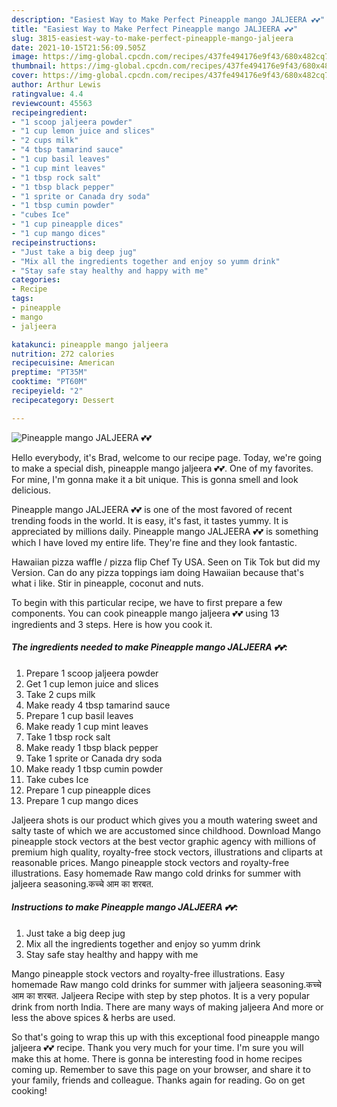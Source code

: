 ```yaml
---
description: "Easiest Way to Make Perfect Pineapple mango JALJEERA 💕💕"
title: "Easiest Way to Make Perfect Pineapple mango JALJEERA 💕💕"
slug: 3815-easiest-way-to-make-perfect-pineapple-mango-jaljeera
date: 2021-10-15T21:56:09.505Z
image: https://img-global.cpcdn.com/recipes/437fe494176e9f43/680x482cq70/pineapple-mango-jaljeera-recipe-main-photo.jpg
thumbnail: https://img-global.cpcdn.com/recipes/437fe494176e9f43/680x482cq70/pineapple-mango-jaljeera-recipe-main-photo.jpg
cover: https://img-global.cpcdn.com/recipes/437fe494176e9f43/680x482cq70/pineapple-mango-jaljeera-recipe-main-photo.jpg
author: Arthur Lewis
ratingvalue: 4.4
reviewcount: 45563
recipeingredient:
- "1 scoop jaljeera powder"
- "1 cup lemon juice and slices"
- "2 cups milk"
- "4 tbsp tamarind sauce"
- "1 cup basil leaves"
- "1 cup mint leaves"
- "1 tbsp rock salt"
- "1 tbsp black pepper"
- "1 sprite or Canada dry soda"
- "1 tbsp cumin powder"
- "cubes Ice"
- "1 cup pineapple dices"
- "1 cup mango dices"
recipeinstructions:
- "Just take a big deep jug"
- "Mix all the ingredients together and enjoy so yumm drink"
- "Stay safe stay healthy and happy with me"
categories:
- Recipe
tags:
- pineapple
- mango
- jaljeera

katakunci: pineapple mango jaljeera 
nutrition: 272 calories
recipecuisine: American
preptime: "PT35M"
cooktime: "PT60M"
recipeyield: "2"
recipecategory: Dessert

---
```



![Pineapple mango JALJEERA 💕💕](https://img-global.cpcdn.com/recipes/437fe494176e9f43/680x482cq70/pineapple-mango-jaljeera-recipe-main-photo.jpg)

Hello everybody, it's Brad, welcome to our recipe page. Today, we're going to make a special dish, pineapple mango jaljeera 💕💕. One of my favorites. For mine, I'm gonna make it a bit unique. This is gonna smell and look delicious.

Pineapple mango JALJEERA 💕💕 is one of the most favored of recent trending foods in the world. It is easy, it's fast, it tastes yummy. It is appreciated by millions daily. Pineapple mango JALJEERA 💕💕 is something which I have loved my entire life. They're fine and they look fantastic.

Hawaiian pizza waffle / pizza flip Chef Ty USA. Seen on Tik Tok but did my Version. Can do any pizza toppings iam doing Hawaiian because that&#39;s what i like. Stir in pineapple, coconut and nuts.


To begin with this particular recipe, we have to first prepare a few components. You can cook pineapple mango jaljeera 💕💕 using 13 ingredients and 3 steps. Here is how you cook it.

<!--inarticleads1-->

##### The ingredients needed to make Pineapple mango JALJEERA 💕💕:

1. Prepare 1 scoop jaljeera powder
1. Get 1 cup lemon juice and slices
1. Take 2 cups milk
1. Make ready 4 tbsp tamarind sauce
1. Prepare 1 cup basil leaves
1. Make ready 1 cup mint leaves
1. Take 1 tbsp rock salt
1. Make ready 1 tbsp black pepper
1. Take 1 sprite or Canada dry soda
1. Make ready 1 tbsp cumin powder
1. Take cubes Ice
1. Prepare 1 cup pineapple dices
1. Prepare 1 cup mango dices


Jaljeera shots is our product which gives you a mouth watering sweet and salty taste of which we are accustomed since childhood. Download Mango pineapple stock vectors at the best vector graphic agency with millions of premium high quality, royalty-free stock vectors, illustrations and cliparts at reasonable prices. Mango pineapple stock vectors and royalty-free illustrations. Easy homemade Raw mango cold drinks for summer with jaljeera seasoning.कच्चे आम का शरबत. 

<!--inarticleads2-->

##### Instructions to make Pineapple mango JALJEERA 💕💕:

1. Just take a big deep jug
1. Mix all the ingredients together and enjoy so yumm drink
1. Stay safe stay healthy and happy with me


Mango pineapple stock vectors and royalty-free illustrations. Easy homemade Raw mango cold drinks for summer with jaljeera seasoning.कच्चे आम का शरबत. Jaljeera Recipe with step by step photos. It is a very popular drink from north India. There are many ways of making jaljeera And more or less the above spices &amp; herbs are used. 

So that's going to wrap this up with this exceptional food pineapple mango jaljeera 💕💕 recipe. Thank you very much for your time. I'm sure you will make this at home. There is gonna be interesting food in home recipes coming up. Remember to save this page on your browser, and share it to your family, friends and colleague. Thanks again for reading. Go on get cooking!
